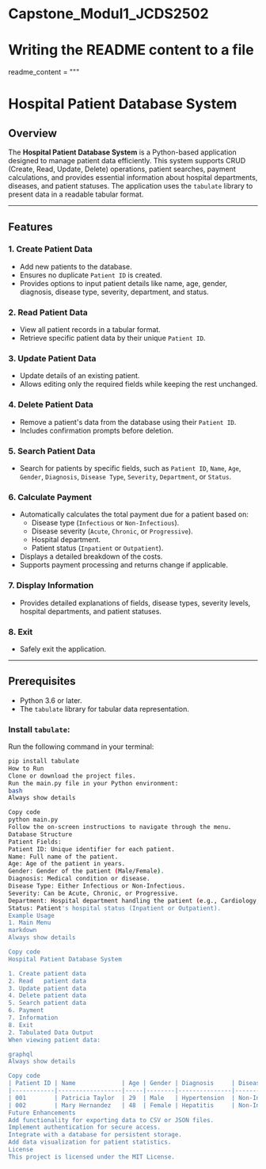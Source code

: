 # Capstone_Modul1_JCDS2502

# Writing the README content to a file
readme_content = """
# Hospital Patient Database System

## Overview

The **Hospital Patient Database System** is a Python-based application designed to manage patient data efficiently. This system supports CRUD (Create, Read, Update, Delete) operations, patient searches, payment calculations, and provides essential information about hospital departments, diseases, and patient statuses. The application uses the `tabulate` library to present data in a readable tabular format.

---

## Features

### **1. Create Patient Data**
- Add new patients to the database.
- Ensures no duplicate `Patient ID` is created.
- Provides options to input patient details like name, age, gender, diagnosis, disease type, severity, department, and status.

### **2. Read Patient Data**
- View all patient records in a tabular format.
- Retrieve specific patient data by their unique `Patient ID`.

### **3. Update Patient Data**
- Update details of an existing patient.
- Allows editing only the required fields while keeping the rest unchanged.

### **4. Delete Patient Data**
- Remove a patient's data from the database using their `Patient ID`.
- Includes confirmation prompts before deletion.

### **5. Search Patient Data**
- Search for patients by specific fields, such as `Patient ID`, `Name`, `Age`, `Gender`, `Diagnosis`, `Disease Type`, `Severity`, `Department`, or `Status`.

### **6. Calculate Payment**
- Automatically calculates the total payment due for a patient based on:
  - Disease type (`Infectious` or `Non-Infectious`).
  - Disease severity (`Acute`, `Chronic`, or `Progressive`).
  - Hospital department.
  - Patient status (`Inpatient` or `Outpatient`).
- Displays a detailed breakdown of the costs.
- Supports payment processing and returns change if applicable.

### **7. Display Information**
- Provides detailed explanations of fields, disease types, severity levels, hospital departments, and patient statuses.

### **8. Exit**
- Safely exit the application.

---

## Prerequisites

- Python 3.6 or later.
- The `tabulate` library for tabular data representation.

### Install `tabulate`:
Run the following command in your terminal:
```bash
pip install tabulate
How to Run
Clone or download the project files.
Run the main.py file in your Python environment:
bash
Always show details

Copy code
python main.py
Follow the on-screen instructions to navigate through the menu.
Database Structure
Patient Fields:
Patient ID: Unique identifier for each patient.
Name: Full name of the patient.
Age: Age of the patient in years.
Gender: Gender of the patient (Male/Female).
Diagnosis: Medical condition or disease.
Disease Type: Either Infectious or Non-Infectious.
Severity: Can be Acute, Chronic, or Progressive.
Department: Hospital department handling the patient (e.g., Cardiology, Neurology).
Status: Patient's hospital status (Inpatient or Outpatient).
Example Usage
1. Main Menu
markdown
Always show details

Copy code
Hospital Patient Database System

1. Create patient data
2. Read   patient data
3. Update patient data
4. Delete patient data
5. Search patient data
6. Payment
7. Information
8. Exit
2. Tabulated Data Output
When viewing patient data:

graphql
Always show details

Copy code
| Patient ID | Name             | Age | Gender | Diagnosis     | Disease Type   | Severity    | Department         | Status      |
|------------|------------------|-----|--------|---------------|----------------|-------------|--------------------|-------------|
| 001        | Patricia Taylor  | 29  | Male   | Hypertension  | Non-Infectious | Progressive | Cardiology         | Outpatient  |
| 002        | Mary Hernandez   | 48  | Female | Hepatitis     | Non-Infectious | Chronic     | Cardiology         | Outpatient  |
Future Enhancements
Add functionality for exporting data to CSV or JSON files.
Implement authentication for secure access.
Integrate with a database for persistent storage.
Add data visualization for patient statistics.
License
This project is licensed under the MIT License.
